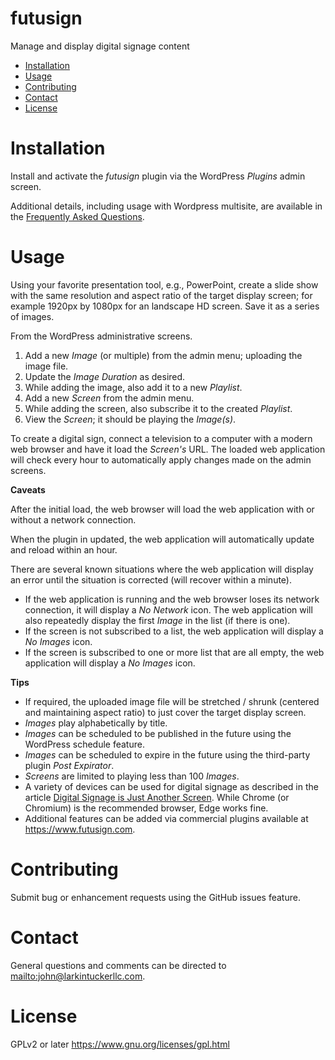 futusign
====
Manage and display digital signage content

- [Installation](#installation)
- [Usage](#usage)
- [Contributing](#contributing)
- [Contact](#contact)
- [License](#license)

Installation
====

Install and activate the *futusign* plugin via the WordPress *Plugins* admin
screen.

Additional details, including usage with Wordpress multisite, are available
in the [Frequently Asked Questions](https://www.futusign.com/faq/).

Usage
====
Using your favorite presentation tool, e.g., PowerPoint, create a slide
show with the same resolution and aspect ratio of the target display screen;
for example 1920px by 1080px for an landscape HD screen. Save it as a series of
images.

From the WordPress administrative screens.

1. Add a new *Image* (or multiple) from the admin menu; uploading the
image file.
2. Update the *Image Duration* as desired.
3. While adding the image, also add it to a new *Playlist*.
4. Add a new *Screen* from the admin menu.
5. While adding the screen, also subscribe it to the created *Playlist*.
6. View the *Screen*; it should be playing the *Image(s)*.

To create a digital sign, connect a television to a computer with a modern web
browser and have it load the *Screen's* URL. The loaded web application will
check every hour to automatically apply changes made on the admin screens.

**Caveats**

After the initial load, the web browser will load the web application with
or without a network connection.

When the plugin in updated, the web application will automatically
update and reload within an hour.

There are several known situations where the web application will display an
error until the situation is corrected (will recover within a minute).

* If the web application is running and the web browser loses its network
connection, it will display a *No Network* icon. The web application will also
repeatedly display the first *Image* in the list (if there is one).
* If the screen is not subscribed to a list, the web application will
display a *No Images* icon.
* If the screen is subscribed to one or more list that are all empty,
the web application will display a *No Images* icon.

**Tips**

* If required, the uploaded image file will be stretched / shrunk (centered and
maintaining aspect ratio) to just cover the target display screen.
* *Images* play alphabetically by title.
* *Images* can be scheduled to be published in the future using the
WordPress schedule feature.
* *Images* can be scheduled to expire in the future using the third-party
plugin *Post Expirator*.
* *Screens* are limited to playing less than 100 *Images*.
* A variety of devices can be used for digital signage
as described in the article [Digital Signage is Just Another Screen](https://medium.com/@johntucker_48673/digital-signage-is-just-another-screen-e138c2ec3ae9#.244a74dta).
While Chrome (or Chromium) is the recommended browser, Edge works fine.  
* Additional features can be added via commercial plugins available at
<https://www.futusign.com>.

Contributing
====
Submit bug or enhancement requests using the GitHub issues feature.

Contact
====
General questions and comments can be directed to
<mailto:john@larkintuckerllc.com>.

License
====
GPLv2 or later <https://www.gnu.org/licenses/gpl.html>
